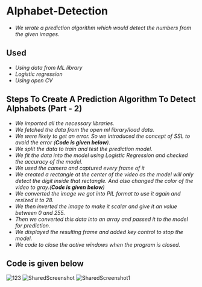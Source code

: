 # Alphabet-Detection
 * *We wrote a prediction algorithm which would detect the numbers from the given images.*

## Used
 * *Using data from ML library*
 * *Logistic regression*
 * *Using open CV*

## Steps To Create A Prediction Algorithm To Detect Alphabets (Part - 2)
 * *We imported all the necessary libraries.*
 * *We fetched the data from the open ml library/load data.*
 * *We were likely to get an error. So we introduced the concept of SSL to avoid the error (**Code is given below**).*
 * *We split the data to train and test the prediction model.*
 * *We fit the data into the model using Logistic Regression and checked the accuracy of the model.*
 * *We used the camera and captured every frame of it*
 * *We created a rectangle at the center of the video as the model will only detect the digit inside that rectangle. And also changed the color of the video to gray.(**Code is given below**)*
 * *We converted the image we got into PIL format to use it again and resized it to 28.*
 * *We then inverted the image to make it scalar and give it an value between 0 and 255.*
 * *Then we converted this data into an array and passed it to the model for prediction.*
 * *We displayed the resulting frame and added key control to stop the model.*
 * *We code to close the active windows when the program is closed.*

## Code is given below 
  ![123](https://user-images.githubusercontent.com/74312429/144367467-37fba548-26f1-42e0-951e-7e42b8925a00.jpg)
  ![SharedScreenshot](https://user-images.githubusercontent.com/74312429/144367364-c5db30cd-c7a3-4571-bec5-0c355d1ef4b6.jpg)
  ![SharedScreenshot1](https://user-images.githubusercontent.com/74312429/144367419-14504bc8-225a-40a0-ba0e-050ea6d6af10.jpg)
